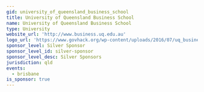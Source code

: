 ```yaml
---
gid: university_of_queensland_business_school
title: University of Queensland Business School
name: University of Queensland Business School
type: University
website_url: 'http://www.business.uq.edu.au'
logo_url: 'https://www.govhack.org/wp-content/uploads/2016/07/uq_business_school.png'
sponsor_level: Silver Sponsor
sponsor_level_id: silver-sponsor
sponsor_level_desc: Silver Sponsors
jurisdiction: qld
events:
  - brisbane
is_sponsor: true
---
```

